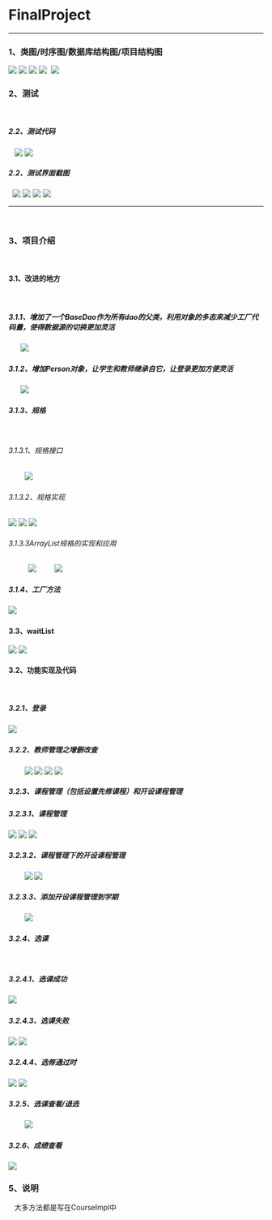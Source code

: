 # FinalProject
<hr/>
  <h3>1、类图/时序图/数据库结构图/项目结构图</h3>
  <img src="doc/classDiagram.png" />
  <img src="doc/seq1.JPG" />
  <img src="doc/seq2.JPG" />
  <img src="doc/project.JPG" />
  <img src="doc/sql.JPG" />
  
  <h3>2、测试</h3>
    <h5>2.2、测试代码</h5>
    <img src="doc/test1.JPG" />
    <img src="doc/test2.JPG" />
   <h5>2.2、测试界面截图</h5>
    <img src="doc/testCode.JPG" />
    <img src="doc/testCode1.JPG" />
    <img src="doc/testCode2.JPG" />
    <img src="doc/testCode3.JPG" />
  <hr/>
  
  <h3>3、项目介绍</h3>
    <h4>3.1、改进的地方</h4>
      <h5>3.1.1、增加了一个BaseDao作为所有dao的父类，利用对象的多态来减少工厂代码量，使得数据源的切换更加灵活</h5>
        <img src="doc/dao.JPG" />
      <h5>3.1.2、增加Person对象，让学生和教师继承自它，让登录更加方便灵活</h5>
        <img src="doc/login2.JPG" />
       <h5>3.1.3、规格</h5> 
         <h6>3.1.3.1、规格接口</h6>
         <img src="doc/Ispec.JPG" />
         <h6>3.1.3.2、规格实现</h6>
         <img src="doc/spec1.JPG" />
         <img src="doc/spec2.JPG" />
         <img src="doc/spec3.JPG" />
         <h6>3.1.3.3ArrayList<ISpecification>规格的实现和应用</h6>   
         <img src="doc/rules.JPG" />
         <img src="doc/attend.JPG" />
      <h5>3.1.4、工厂方法</h5> 
          <img src="doc/dao.JPG" />  
    <h4>3.3、waitList</h4>
         <img src="doc/waitList.JPG" />
         <img src="doc/waitList2.JPG" />
    <h4>3.2、功能实现及代码</h4> 
      <h5>3.2.1、登录</h5>
          <img src="doc/login.JPG" />
      <h5>3.2.2、教师管理之增删改查</h5>
          <img src="doc/teaAdd.JPG" />
          <img src="doc/teaDel.JPG" />
          <img src="doc/teaChange.JPG" />
          <img src="doc/teaSerach.JPG" />
      <h5>3.2.3、课程管理（包括设置先修课程）和开设课程管理</h5>
        <h5>3.2.3.1、课程管理</h5> 
          <img src="doc/courseAdd.JPG" />
          <img src="doc/courseChange.JPG" />
          <img src="doc/courseSearch.JPG" />
        <h5>3.2.3.2、课程管理下的开设课程管理</h5> 
          <img src="doc/sectionAdd.JPG" />
          <img src="doc/sectionDel.JPG" />
        <h5>3.2.3.3、添加开设课程管理到学期</h5> 
          <img src="doc/achedule.JPG" />
      <h5>3.2.4、选课</h5>
         <h5>3.2.4.1、选课成功</h5>
          <img src="doc/xk3.JPG" />
         <h5>3.2.4.3、选课失败</h5>
          <img src="doc/xk2.JPG" />
          <img src="doc/xk4.JPG" />
         <h5>3.2.4.4、选修通过时</h5>
          <img src="doc/xk5.JPG" />
          <img src="doc/xk6.JPG" />
      <h5>3.2.5、选课查看/退选</h5>
          <img src="doc/wait2.JPG" />
      <h5>3.2.6、成绩查看</h5>
          <img src="doc/grade.JPG" />
 
  <h3>5、说明</h3>
    大多方法都是写在CourseImpl中

